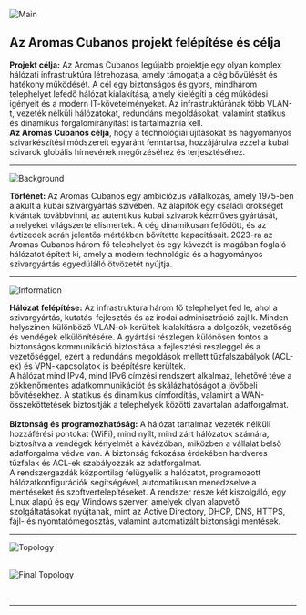 ![Main](https://github.com/user-attachments/assets/f701560d-e656-4fc2-9c5e-42bb334e7f7c)
## Az Aromas Cubanos projekt felépítése és célja
**Projekt célja:** Az Aromas Cubanos legújabb projektje egy olyan komplex hálózati infrastruktúra létrehozása, amely támogatja a cég bővülését és hatékony működését. A cél egy biztonságos és gyors, mindhárom telephelyet lefedő hálózat kialakítása, amely kielégíti a cég működési igényeit és a modern IT-követelményeket. Az infrastruktúrának több VLAN-t, vezeték nélküli hálózatokat, redundáns megoldásokat, valamint statikus és dinamikus forgalomirányítást is tartalmaznia kell.<br>
**Az Aromas Cubanos célja**, hogy a technológiai újításokat és hagyományos szivarkészítési módszereit egyaránt fenntartsa, hozzájárulva ezzel a kubai szivarok globális hírnevének megőrzéséhez és terjesztéséhez.<br>

---
![Background](https://github.com/user-attachments/assets/28b91dfe-682f-46a1-ac2c-0deaad3c3e84)

**Történet:** Az Aromas Cubanos egy ambiciózus vállalkozás, amely 1975-ben alakult a kubai szivargyártás szívében. Az alapítók egy családi örökséget kívántak továbbvinni, az autentikus kubai szivarok kézműves gyártását, amelyeket világszerte elismertek. A cég dinamikusan fejlődött, és az évtizedek során jelentős mértékben bővítette kapacitásait. 2023-ra az Aromas Cubanos három fő telephelyet és egy kávézót is magában foglaló hálózatot épített ki, amely a modern technológia és a hagyományos szivargyártás egyedülálló ötvözetét nyújtja.<br>

---
![Information](https://github.com/user-attachments/assets/322ca459-ffa6-4d9b-977a-0f8b18166b87)

**Hálózat felépítése:** Az infrastruktúra három fő telephelyet fed le, ahol a szivargyártás, kutatás-fejlesztés és az irodai adminisztráció zajlik. Minden helyszínen különböző VLAN-ok kerültek kialakításra a dolgozók, vezetőség és vendégek elkülönítésére. A gyártási részlegen különösen fontos a biztonságos kommunikáció biztosítása a fejlesztési részleggel és a vezetőséggel, ezért a redundáns megoldások mellett tűzfalszabályok (ACL-ek) és VPN-kapcsolatok is beépítésre kerültek.<br>
A hálózat mind IPv4, mind IPv6 címzési rendszert alkalmaz, lehetővé téve a zökkenőmentes adatkommunikációt és skálázhatóságot a jövőbeli bővítésekhez. A statikus és dinamikus címfordítás, valamint a WAN-összeköttetések biztosítják a telephelyek közötti zavartalan adatforgalmat.<br><br>
**Biztonság és programozhatóság:** A hálózat tartalmaz vezeték nélküli hozzáférési pontokat (WiFi), mind nyílt, mind zárt hálózatok számára, biztosítva a vendégek kényelmét a kávézóban, miközben a vállalat belső adatforgalma védve van. A biztonság fokozása érdekében hardveres tűzfalak és ACL-ek szabályozzák az adatforgalmat.<br>
A rendszergazdák központilag felügyelik a hálózatot, programozott hálózatkonfigurációk segítségével, automatikusan menedzselve a mentéseket és szoftvertelepítéseket. A rendszer része két kiszolgáló, egy Linux alapú és egy Windows szerver, amelyek olyan alapvető szolgáltatásokat nyújtanak, mint az Active Directory, DHCP, DNS, HTTPS, fájl- és nyomtatómegosztás, valamint automatizált biztonsági mentések.<br>

---
![Topology](https://github.com/user-attachments/assets/636cfb03-11a5-438e-8a84-139619cd6de1)
<br><br>

![Final Topology](https://github.com/user-attachments/assets/92cd3ff5-c483-41b8-aca6-924b999304be)


<br>

---
